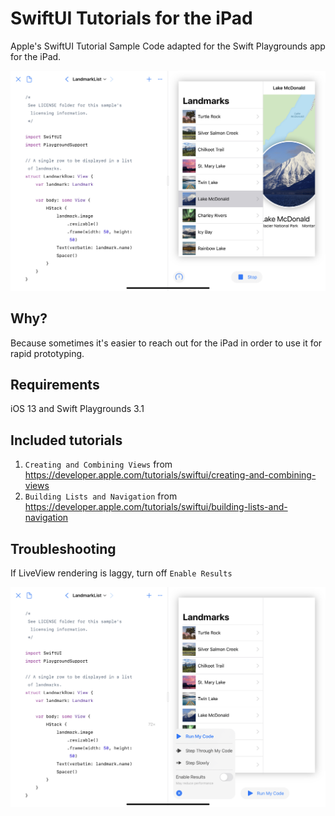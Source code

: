 # SwiftUI Tutorials for the iPad
Apple's  SwiftUI Tutorial Sample Code adapted for the Swift Playgrounds app for the iPad.

![Preview](IMAGES/Preview.jpeg "Playground running on the iPad")

## Why?
Because sometimes it's easier to reach out for the iPad in order to use it for rapid prototyping.

## Requirements
iOS 13 and Swift Playgrounds 3.1

## Included tutorials

1. `Creating and Combining Views` from https://developer.apple.com/tutorials/swiftui/creating-and-combining-views
2. `Building Lists and Navigation` from https://developer.apple.com/tutorials/swiftui/building-lists-and-navigation

## Troubleshooting
If LiveView rendering is laggy, turn off `Enable Results` 

![Troubleshooting](IMAGES/Troubleshooting.jpeg "Turn off Enable Results")
